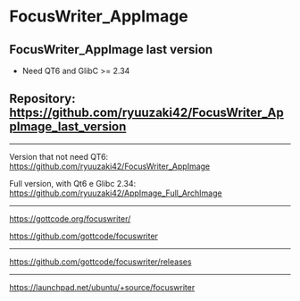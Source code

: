 
# FocusWriter_AppImage

## FocusWriter_AppImage last version
* Need QT6 and GlibC >= 2.34

## Repository: https://github.com/ryuuzaki42/FocusWriter_AppImage_last_version

---
Version that not need QT6: https://github.com/ryuuzaki42/FocusWriter_AppImage

Full version, with Qt6 e Glibc 2.34: https://github.com/ryuuzaki42/AppImage_Full_ArchImage

---
https://gottcode.org/focuswriter/

https://github.com/gottcode/focuswriter

---
https://github.com/gottcode/focuswriter/releases

---
https://launchpad.net/ubuntu/+source/focuswriter
